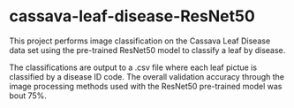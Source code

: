 # cassava-leaf-disease-ResNet50
This project performs image classification on the Cassava Leaf Disease data set using the pre-trained ResNet50 model to classify a leaf by disease.

The classifications are output to a .csv file where each leaf pictue is classified by a disease ID code.
The overall validation accuracy through the image processing methods used with the ResNet50 pre-trained model was bout 75%. 
